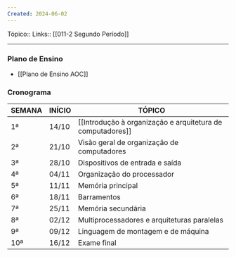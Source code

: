 ```yaml
---
Created: 2024-06-02
---
```

Tópico::
Links:: [[011-2 Segundo Período]]

---
### Plano de Ensino
- [[Plano de Ensino AOC]]

### Cronograma

| SEMANA | INÍCIO | TÓPICO                                     |
|--------|--------|--------------------------------------------|
| 1ª     | 14/10  | [[Introdução à organização e arquitetura de computadores]]             |
| 2ª     | 21/10  |Visão geral de organização de computadores         |
| 3ª     | 28/10  |Dispositivos de entrada e saída  |
| 4ª     | 04/11  |Organização do processador                |
| 5ª     | 11/11  |Memória principal  |
| 6ª     | 18/11  |Barramentos                   |
| 7ª     | 25/11  |Memória secundária    |
| 8ª     | 02/12  |Multiprocessadores e arquiteturas paralelas           |
| 9ª     | 09/12  |Linguagem de montagem e de máquina                 |
| 10ª    | 16/12 |Exame final                                 |